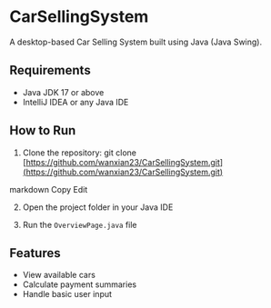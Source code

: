 # CarSellingSystem

A desktop-based Car Selling System built using Java (Java Swing).

## Requirements

- Java JDK 17 or above
- IntelliJ IDEA or any Java IDE

## How to Run

1. Clone the repository:
git clone [https://github.com/wanxian23/CarSellingSystem.git](https://github.com/wanxian23/CarSellingSystem.git)

markdown
Copy
Edit

2. Open the project folder in your Java IDE

3. Run the `OverviewPage.java` file

## Features

- View available cars
- Calculate payment summaries
- Handle basic user input
